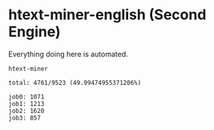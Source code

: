 # htext-miner-english (Second Engine)

Everything doing here is automated.

```
htext-miner

total: 4761/9523 (49.99474955371206%)

job0: 1071
job1: 1213
job2: 1620
job3: 857
```